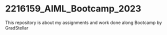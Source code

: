 # 2216159_AIML_Bootcamp_2023
This repository is about my assignments and work done along Bootcamp by GradStellar 
